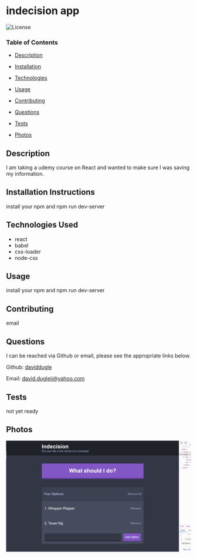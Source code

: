# indecision app







![License](https://img.shields.io/badge/license-MIT%20License-green)









### Table of Contents


* [Description](#Description)

* [Installation](#Installation)

* [Technologies](#Technologies)

* [Usage](##Usage)

* [Contributing](#Contributing)

* [Questions](#Questions)

* [Tests](#Tests)

* [Photos](#Photos)

















## Description

I am taking a udemy course on React and wanted to make sure I was saving my information.





## Installation Instructions

install your npm and npm run dev-server




## Technologies Used

* react
* babel
* css-loader
* node-css





## Usage

install your npm and npm run dev-server







## Contributing

email





## Questions

I can be reached via Github or email, please see the appropriate links below.

Github:
<a href='https://github.com/daviddugle' target='_blank'>daviddugle</a>

Email:
<a href='mailto:david.dugleii@yahoo.com'>david.dugleii@yahoo.com</a>





## Tests

not yet ready



## Photos

![DeployedPhoto](https://github.com/daviddugle/udemy-react-indecision-app/blob/main/public/images/example.gif?raw=true)





